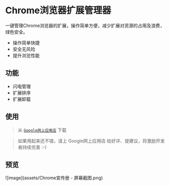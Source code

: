 # Chrome浏览器扩展管理器
一键管理Chrome浏览器的扩展，操作简单方便，减少扩展对资源的占用及浪费，绿色安全。

* 操作简单快捷
* 安全无风险
* 提升浏览性能

## 功能

* 闪电管理
* 扩展排序
* 扩展卸载

## 使用
> 从 [`Google网上应用店`](https://chrome.google.com/webstore/detail/%E6%89%A9%E5%B1%95%E7%AE%A1%E7%90%86%E5%99%A8/gjldcdngmdknpinoemndlidpcabkggco) 下载

> 如果用起来还不错，请上 Google网上应用店 给好评、提建议，将激励开发者持续完善 :-)


## 预览
![image](assets/Chrome宣传册 - 屏幕截图.png)
